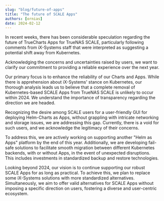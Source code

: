 ```yaml
---
slug: "blog/future-of-apps"
title: "The future of SCALE Apps"
authors: [ornias]
date: 2024-02-12
---
```


In recent weeks, there has been considerable speculation regarding the future of TrueCharts Apps for TrueNAS SCALE, particularly following comments from iX-Systems staff that were interpreted as suggesting a potential shift away from Kubernetes.

Acknowledging the concerns and uncertainties raised by users, we want to clarify our commitment to providing a reliable experience over the next year.

Our primary focus is to enhance the reliability of our Charts and Apps. While there is apprehension about iX-Systems' stance on Kubernetes, our thorough analysis leads us to believe that a complete removal of Kubernetes-based SCALE Apps from TrueNAS SCALE is unlikely to occur within 2024. We understand the importance of transparency regarding the direction we are headed.

Recognizing the desire among SCALE users for a user-friendly GUI for deploying Helm-Charts as Apps, without grappling with intricate networking and storage issues, we are addressing this gap. Currently, there is a void for such users, and we acknowledge the legitimacy of their concerns.

To address this, we are actively working on supporting another "Helm as Apps" platform by the end of this year. Additionally, we are developing fail-safe solutions to facilitate smooth migration between different Kubernetes backends, with or without Apps, in the event of unexpected disruptions. This includes investments in standardized backup and restore technologies.

Looking beyond 2024, our vision is to continue supporting our robust SCALE Apps for as long as practical. To achieve this, we plan to replace some iX-Systems solutions with more standardized alternatives. Simultaneously, we aim to offer valid alternatives for SCALE Apps without imposing a specific direction on users, fostering a diverse and user-centric ecosystem.
